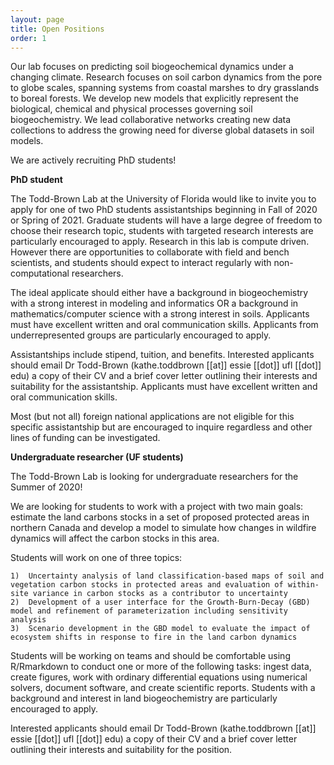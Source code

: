 ```yaml
---
layout: page
title: Open Positions
order: 1
---
```


Our lab focuses on predicting soil biogeochemical dynamics under a changing climate. Research focuses on soil carbon dynamics from the pore to globe scales, spanning systems from coastal marshes to dry grasslands to boreal forests. We develop new models that explicitly represent the biological, chemical and physical processes governing soil biogeochemistry. We lead collaborative networks creating new data collections to address the growing need for diverse global datasets in soil models.

We are actively recruiting PhD students!

**PhD student**

The Todd-Brown Lab at the University of Florida would like to invite you to apply for one of two PhD students assistantships beginning in Fall of 2020 or Spring of 2021. Graduate students will have a large degree of freedom to choose their research topic, students with targeted research interests are particularly encouraged to apply. Research in this lab is compute driven. However there are opportunities to collaborate with field and bench scientists, and students should expect to interact regularly with non-computational researchers.

The ideal applicate should either have a background in biogeochemistry with a strong interest in modeling and informatics OR a background in mathematics/computer science with a strong interest in soils. Applicants must have excellent written and oral communication skills. Applicants from underrepresented groups are particularly encouraged to apply.

Assistantships include stipend, tuition, and benefits. Interested applicants should email Dr Todd-Brown (kathe.toddbrown [[at]] essie [[dot]] ufl [[dot]] edu) a copy of their CV and a brief cover letter outlining their interests and suitability for the assistantship.
Applicants must have excellent written and oral communication skills.

Most (but not all) foreign national applications are not eligible for this specific assistantship but are encouraged to inquire regardless and other lines of funding can be investigated.


**Undergraduate researcher (UF students)**

The Todd-Brown Lab is looking for undergraduate researchers for the Summer of 2020!

We are looking for students to work with a project with two main goals: estimate the land carbons stocks in a set of proposed protected areas in northern Canada and develop a model to simulate how changes in wildfire dynamics will affect the carbon stocks in this area.

Students will work on one of three topics:

    1)	Uncertainty analysis of land classification-based maps of soil and vegetation carbon stocks in protected areas and evaluation of within-site variance in carbon stocks as a contributor to uncertainty
    2)	Development of a user interface for the Growth-Burn-Decay (GBD) model and refinement of parameterization including sensitivity analysis
    3)	Scenario development in the GBD model to evaluate the impact of ecosystem shifts in response to fire in the land carbon dynamics

Students will be working on teams and should be comfortable using R/Rmarkdown to conduct one or more of the following tasks: ingest data, create figures, work with ordinary differential equations using numerical solvers, document software, and create scientific reports. Students with a background and interest in land biogeochemistry are particularly encouraged to apply.

 Interested applicants should email Dr Todd-Brown (kathe.toddbrown [[at]] essie [[dot]] ufl [[dot]] edu) a copy of their CV and a brief cover letter outlining their interests and suitability for the position.
